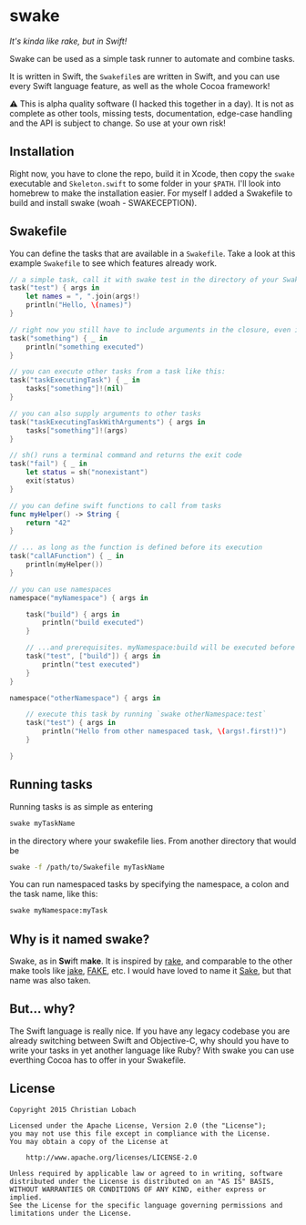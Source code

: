 # swake
*It's kinda like rake, but in Swift!*

Swake can be used as a simple task runner to automate and combine tasks.

It is written in Swift, the `Swakefile`s are written in Swift, and you can use every Swift language feature, as well as the whole Cocoa framework!

:warning: This is alpha quality software (I hacked this together in a day). It is not as complete as other tools, missing tests, documentation, edge-case handling and the API is subject to change. So use at your own risk!

## Installation
Right now, you have to clone the repo, build it in Xcode, then copy the `swake` executable and `Skeleton.swift` to some folder in your `$PATH`. I'll look into homebrew to make the installation easier.
For myself I added a Swakefile to build and install swake (woah - SWAKECEPTION).

## Swakefile
You can define the tasks that are available in a `Swakefile`.
Take a look at this example `Swakefile` to see which features already work.
```swift
// a simple task, call it with swake test in the directory of your Swakefile
task("test") { args in
    let names = ", ".join(args!)
    println("Hello, \(names)")
}

// right now you still have to include arguments in the closure, even if you don't supply any
task("something") { _ in
    println("something executed")
}

// you can execute other tasks from a task like this:
task("taskExecutingTask") { _ in
    tasks["something"]!(nil)
}

// you can also supply arguments to other tasks
task("taskExecutingTaskWithArguments") { args in
    tasks["something"]!(args)
}

// sh() runs a terminal command and returns the exit code
task("fail") { _ in
    let status = sh("nonexistant")
    exit(status)
}

// you can define swift functions to call from tasks
func myHelper() -> String {
    return "42"
}

// ... as long as the function is defined before its execution
task("callAFunction") { _ in
    println(myHelper())
}

// you can use namespaces
namespace("myNamespace") { args in

    task("build") { args in
        println("build executed")
    }

    // ...and prerequisites. myNamespace:build will be executed before myNamespace:test
    task("test", ["build"]) { args in
        println("test executed")
    }
}

namespace("otherNamespace") { args in

    // execute this task by running `swake otherNamespace:test`
    task("test") { args in
        println("Hello from other namespaced task, \(args!.first!)")
    }

}

```

## Running tasks
Running tasks is as simple as entering
```bash
swake myTaskName
```
 in the directory where your swakefile lies.
 From another directory that would be
 ```bash
 swake -f /path/to/Swakefile myTaskName
 ```
 You can run namespaced tasks by specifying the namespace, a colon and the task name, like this:
 ```bash
 swake myNamespace:myTask
 ```

## Why is it named swake?
Swake, as in **Sw**ift m**ake**. It is inspired by [rake](https://github.com/ruby/rake), and comparable to the other make tools like [jake](https://github.com/jakejs/jake), [FAKE](https://github.com/fsharp/FAKE), etc. I would have loved to name it [Sake](https://github.com/sakeproject/sake), but that name was also taken.

## But... why?
The Swift language is really nice. If you have any legacy codebase you are already switching between Swift and Objective-C, why should you have to write your tasks in yet another language like Ruby? With swake you can use everthing Cocoa has to offer in your Swakefile.



## License
```
Copyright 2015 Christian Lobach

Licensed under the Apache License, Version 2.0 (the "License");
you may not use this file except in compliance with the License.
You may obtain a copy of the License at

    http://www.apache.org/licenses/LICENSE-2.0

Unless required by applicable law or agreed to in writing, software
distributed under the License is distributed on an "AS IS" BASIS,
WITHOUT WARRANTIES OR CONDITIONS OF ANY KIND, either express or implied.
See the License for the specific language governing permissions and
limitations under the License.
```
